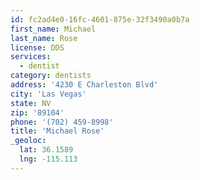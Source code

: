 ```yaml
---
id: fc2ad4e0-16fc-4601-875e-32f3490a0b7a
first_name: Michael
last_name: Rose
license: DDS
services:
  - dentist
category: dentists
address: '4230 E Charleston Blvd'
city: 'Las Vegas'
state: NV
zip: '89104'
phone: '(702) 459-8998'
title: 'Michael Rose'
_geoloc:
  lat: 36.1589
  lng: -115.113
---
```

